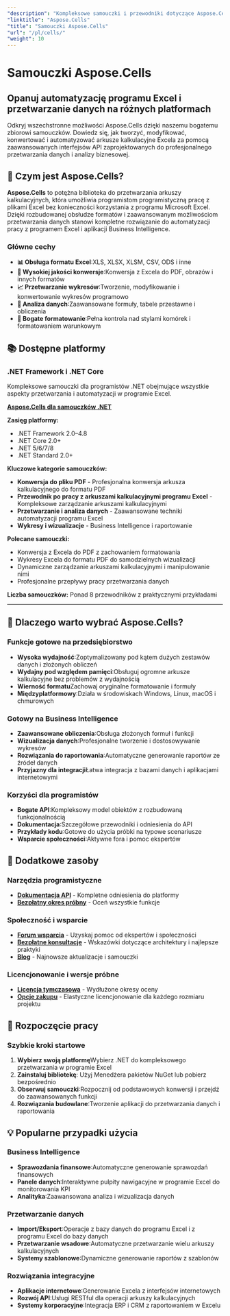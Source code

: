 ```yaml
---
"description": "Kompleksowe samouczki i przewodniki dotyczące Aspose.Cells na różnych platformach. Opanuj przetwarzanie arkuszy kalkulacyjnych Excel, automatyzację i manipulację danymi dzięki naszej bogatej kolekcji samouczków."
"linktitle": "Aspose.Cells"
"title": "Samouczki Aspose.Cells"
"url": "/pl/cells/"
"weight": 10
---
```


# Samouczki Aspose.Cells

## Opanuj automatyzację programu Excel i przetwarzanie danych na różnych platformach

Odkryj wszechstronne możliwości Aspose.Cells dzięki naszemu bogatemu zbiorowi samouczków. Dowiedz się, jak tworzyć, modyfikować, konwertować i automatyzować arkusze kalkulacyjne Excela za pomocą zaawansowanych interfejsów API zaprojektowanych do profesjonalnego przetwarzania danych i analizy biznesowej.

## 🚀 Czym jest Aspose.Cells?

**Aspose.Cells** to potężna biblioteka do przetwarzania arkuszy kalkulacyjnych, która umożliwia programistom programistyczną pracę z plikami Excel bez konieczności korzystania z programu Microsoft Excel. Dzięki rozbudowanej obsłudze formatów i zaawansowanym możliwościom przetwarzania danych stanowi kompletne rozwiązanie do automatyzacji pracy z programem Excel i aplikacji Business Intelligence.

### Główne cechy
- **📊 Obsługa formatu Excel**:XLS, XLSX, XLSM, CSV, ODS i inne
- **🔄 Wysokiej jakości konwersje**:Konwersja z Excela do PDF, obrazów i innych formatów
- **📈 Przetwarzanie wykresów**:Tworzenie, modyfikowanie i konwertowanie wykresów programowo
- **💾 Analiza danych**:Zaawansowane formuły, tabele przestawne i obliczenia
- **🎨 Bogate formatowanie**:Pełna kontrola nad stylami komórek i formatowaniem warunkowym

## 📚 Dostępne platformy

### .NET Framework i .NET Core
Kompleksowe samouczki dla programistów .NET obejmujące wszystkie aspekty przetwarzania i automatyzacji w programie Excel.

**[Aspose.Cells dla samouczków .NET](./net/)**

**Zasięg platformy:**
- .NET Framework 2.0–4.8
- .NET Core 2.0+
- .NET 5/6/7/8
- .NET Standard 2.0+

**Kluczowe kategorie samouczków:**
- **Konwersja do pliku PDF** - Profesjonalna konwersja arkusza kalkulacyjnego do formatu PDF
- **Przewodnik po pracy z arkuszami kalkulacyjnymi programu Excel** - Kompleksowe zarządzanie arkuszami kalkulacyjnymi
- **Przetwarzanie i analiza danych** - Zaawansowane techniki automatyzacji programu Excel
- **Wykresy i wizualizacje** - Business Intelligence i raportowanie

**Polecane samouczki:**
- Konwersja z Excela do PDF z zachowaniem formatowania
- Wykresy Excela do formatu PDF do samodzielnych wizualizacji
- Dynamiczne zarządzanie arkuszami kalkulacyjnymi i manipulowanie nimi
- Profesjonalne przepływy pracy przetwarzania danych

**Liczba samouczków:** Ponad 8 przewodników z praktycznymi przykładami

---

## 🎯 Dlaczego warto wybrać Aspose.Cells?

### **Funkcje gotowe na przedsiębiorstwo**
- **Wysoka wydajność**:Zoptymalizowany pod kątem dużych zestawów danych i złożonych obliczeń
- **Wydajny pod względem pamięci**:Obsługuj ogromne arkusze kalkulacyjne bez problemów z wydajnością
- **Wierność formatu**Zachowaj oryginalne formatowanie i formuły
- **Międzyplatformowy**:Działa w środowiskach Windows, Linux, macOS i chmurowych

### **Gotowy na Business Intelligence**
- **Zaawansowane obliczenia**:Obsługa złożonych formuł i funkcji
- **Wizualizacja danych**:Profesjonalne tworzenie i dostosowywanie wykresów
- **Rozwiązania do raportowania**:Automatyczne generowanie raportów ze źródeł danych
- **Przyjazny dla integracji**Łatwa integracja z bazami danych i aplikacjami internetowymi

### **Korzyści dla programistów**
- **Bogate API**:Kompleksowy model obiektów z rozbudowaną funkcjonalnością
- **Dokumentacja**:Szczegółowe przewodniki i odniesienia do API
- **Przykłady kodu**:Gotowe do użycia próbki na typowe scenariusze
- **Wsparcie społeczności**:Aktywne fora i pomoc ekspertów

## 🔗 Dodatkowe zasoby

### **Narzędzia programistyczne**
- **[Dokumentacja API](https://reference.aspose.com/cells/)** - Kompletne odniesienia do platformy
- **[Bezpłatny okres próbny](https://releases.aspose.com/cells/net/)** - Oceń wszystkie funkcje

### **Społeczność i wsparcie**
- **[Forum wsparcia](https://forum.aspose.com/c/cells/9)** - Uzyskaj pomoc od ekspertów i społeczności
- **[Bezpłatne konsultacje](https://aspose.com/consulting)** - Wskazówki dotyczące architektury i najlepsze praktyki
- **[Blog](https://blog.aspose.com/category/cells/)** - Najnowsze aktualizacje i samouczki

### **Licencjonowanie i wersje próbne**
- **[Licencja tymczasowa](https://purchase.conholdate.com/temporary-license/)** - Wydłużone okresy oceny
- **[Opcje zakupu](https://purchase.conholdate.com/)** - Elastyczne licencjonowanie dla każdego rozmiaru projektu

## 🚀 Rozpoczęcie pracy

### Szybkie kroki startowe
1. **Wybierz swoją platformę**Wybierz .NET do kompleksowego przetwarzania w programie Excel
2. **Zainstaluj bibliotekę**: Użyj Menedżera pakietów NuGet lub pobierz bezpośrednio
3. **Obserwuj samouczki**:Rozpocznij od podstawowych konwersji i przejdź do zaawansowanych funkcji
4. **Rozwiązania budowlane**:Tworzenie aplikacji do przetwarzania danych i raportowania

## 💡 Popularne przypadki użycia

### **Business Intelligence**
- **Sprawozdania finansowe**:Automatyczne generowanie sprawozdań finansowych
- **Panele danych**:Interaktywne pulpity nawigacyjne w programie Excel do monitorowania KPI
- **Analityka**:Zaawansowana analiza i wizualizacja danych

### **Przetwarzanie danych**
- **Import/Eksport**:Operacje z bazy danych do programu Excel i z programu Excel do bazy danych
- **Przetwarzanie wsadowe**:Automatyczne przetwarzanie wielu arkuszy kalkulacyjnych
- **Systemy szablonowe**:Dynamiczne generowanie raportów z szablonów

### **Rozwiązania integracyjne**
- **Aplikacje internetowe**:Generowanie Excela z interfejsów internetowych
- **Rozwój API**:Usługi RESTful dla operacji arkuszy kalkulacyjnych
- **Systemy korporacyjne**:Integracja ERP i CRM z raportowaniem w Excelu